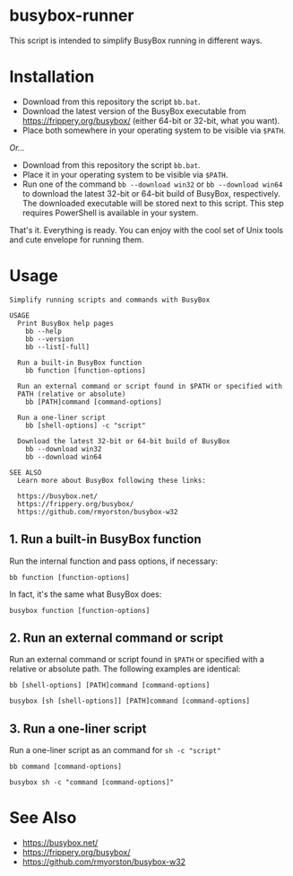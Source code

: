 # busybox-runner

This script is intended to simplify BusyBox running in different ways.

# Installation

* Download from this repository the script `bb.bat`.
* Download the latest version of the BusyBox executable from https://frippery.org/busybox/ (either 64-bit or 32-bit, what you want).
* Place both somewhere in your operating system to be visible via `$PATH`.

_Or..._

* Download from this repository the script `bb.bat`.
* Place it in your operating system to be visible via `$PATH`.
* Run one of the command `bb --download win32` or `bb --download win64` to download the latest 32-bit or 64-bit build of BusyBox, respectively. The downloaded executable will be stored next to this script. This step requires PowerShell is available in your system.

That's it. Everything is ready. You can enjoy with the cool set of Unix tools and cute envelope for running them.

# Usage

```
Simplify running scripts and commands with BusyBox

USAGE
  Print BusyBox help pages
    bb --help
    bb --version
    bb --list[-full]

  Run a built-in BusyBox function
    bb function [function-options]

  Run an external command or script found in $PATH or specified with
  PATH (relative or absolute)
    bb [PATH]command [command-options]

  Run a one-liner script
    bb [shell-options] -c "script"

  Download the latest 32-bit or 64-bit build of BusyBox
    bb --download win32
    bb --download win64

SEE ALSO
  Learn more about BusyBox following these links:

  https://busybox.net/
  https://frippery.org/busybox/
  https://github.com/rmyorston/busybox-w32
```

## 1. Run a built-in BusyBox function

Run the internal function and pass options, if necessary:

```
bb function [function-options]
```

In fact, it's the same what BusyBox does:

```
busybox function [function-options]
```

## 2. Run an external command or script

Run an external command or script found in `$PATH` or specified with a relative or absolute path. The following examples are identical:

```
bb [shell-options] [PATH]command [command-options]
```

```
busybox [sh [shell-options]] [PATH]command [command-options]
```

## 3. Run a one-liner script

Run a one-liner script as an command for `sh -c "script"`

```
bb command [command-options]
```

```
busybox sh -c "command [command-options]"
```

# See Also

* https://busybox.net/
* https://frippery.org/busybox/
* https://github.com/rmyorston/busybox-w32
